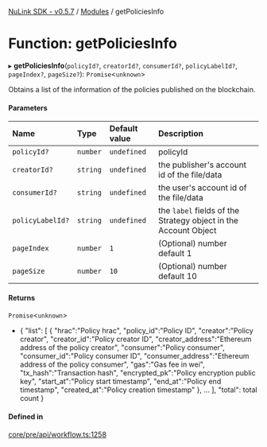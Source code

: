 [NuLink SDK - v0.5.7](../README.md) / [Modules](../modules.md) / getPoliciesInfo

# Function: getPoliciesInfo

▸ **getPoliciesInfo**(`policyId?`, `creatorId?`, `consumerId?`, `policyLabelId?`, `pageIndex?`, `pageSize?`): `Promise`<`unknown`\>

Obtains a list of the information of the policies published on the blockchain.

#### Parameters

| Name | Type | Default value | Description |
| :------ | :------ | :------ | :------ |
| `policyId?` | `number` | `undefined` | policyId |
| `creatorId?` | `string` | `undefined` | the publisher's account id of the file/data |
| `consumerId?` | `string` | `undefined` | the user's account id of the file/data |
| `policyLabelId?` | `string` | `undefined` | the `label` fields of the Strategy object in the Account Object |
| `pageIndex` | `number` | `1` | (Optional) number default 1 |
| `pageSize` | `number` | `10` | (Optional) number default 10 |

#### Returns

`Promise`<`unknown`\>

- {
               "list": [
                 {
                   "hrac":"Policy hrac",
                   "policy_id":"Policy ID",
                   "creator":"Policy creator",
                   "creator_id":"Policy creator ID",
                   "creator_address":"Ethereum address of the policy creator",
                   "consumer":"Policy consumer",
                   "consumer_id":"Policy consumer ID",
                   "consumer_address":"Ethereum address of the policy consumer",
                   "gas":"Gas fee in wei",
                   "tx_hash":"Transaction hash",
                   "encrypted_pk":"Policy encryption public key",
                   "start_at":"Policy start timestamp",
                   "end_at":"Policy end timestamp",
                   "created_at":"Policy creation timestamp"
                 },
                 ...
             ],
             "total": total count
           }

#### Defined in

[core/pre/api/workflow.ts:1258](https://github.com/NuLink-network/nulink-sdk/blob/11cbdd7/src/core/pre/api/workflow.ts#L1258)

